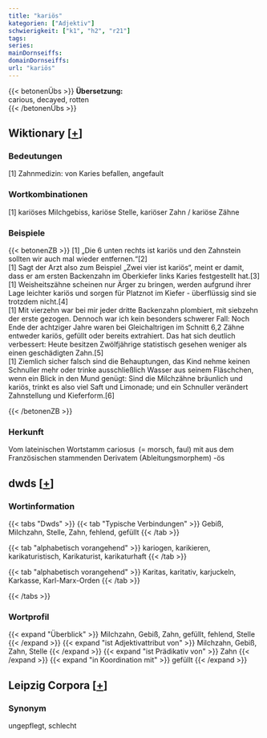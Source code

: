 ```yaml
---
title: "kariös"
kategorien: ["Adjektiv"]
schwierigkeit: ["k1", "h2", "r21"]
tags:
series:
mainDornseiffs:
domainDornseiffs:
url: "kariös"
---
```


{{< betonenÜbs >}}
**Übersetzung:**  
carious, decayed, rotten  
{{< /betonenÜbs >}}

## Wiktionary [[+](https://de.wiktionary.org/wiki/kariös)]

### Bedeutungen
[1] Zahnmedizin: von Karies befallen, angefault  

### Wortkombinationen
[1] kariöses Milchgebiss, kariöse Stelle, kariöser Zahn / kariöse Zähne  

### Beispiele
{{< betonenZB >}}
[1] „Die 6 unten rechts ist kariös und den Zahnstein sollten wir auch mal wieder entfernen.“[2]  
[1] Sagt der Arzt also zum Beispiel „Zwei vier ist kariös“, meint er damit, dass er am ersten Backenzahn im Oberkiefer links Karies festgestellt hat.[3]  
[1] Weisheitszähne scheinen nur Ärger zu bringen, werden aufgrund ihrer Lage leichter kariös und sorgen für Platznot im Kiefer - überflüssig sind sie trotzdem nicht.[4]  
[1] Mit vierzehn war bei mir jeder dritte Backenzahn plombiert, mit siebzehn der erste gezogen. Dennoch war ich kein besonders schwerer Fall: Noch Ende der achtziger Jahre waren bei Gleichaltrigen im Schnitt 6,2 Zähne entweder kariös, gefüllt oder bereits extrahiert. Das hat sich deutlich verbessert: Heute besitzen Zwölfjährige statistisch gesehen weniger als einen geschädigten Zahn.[5]  
[1] Ziemlich sicher falsch sind die Behauptungen, das Kind nehme keinen Schnuller mehr oder trinke ausschließlich Wasser aus seinem Fläschchen, wenn ein Blick in den Mund genügt: Sind die Milchzähne bräunlich und kariös, trinkt es also viel Saft und Limonade; und ein Schnuller verändert Zahnstellung und Kieferform.[6]  

{{< /betonenZB >}}
### Herkunft
Vom lateinischen Wortstamm cariosus (= morsch, faul) mit aus dem Französischen stammenden Derivatem (Ableitungsmorphem) -ös  



## dwds [[+](https://www.dwds.de/wb/kariös)]

### Wortinformation
{{< tabs "Dwds" >}}
{{< tab "Typische Verbindungen" >}}
Gebiß, Milchzahn, Stelle, Zahn, fehlend, gefüllt
{{< /tab >}}

{{< tab "alphabetisch vorangehend" >}}
kariogen, karikieren, karikaturistisch, Karikaturist, karikaturhaft
{{< /tab >}}

{{< tab "alphabetisch vorangehend" >}}
Karitas, karitativ, karjuckeln, Karkasse, Karl-Marx-Orden
{{< /tab >}}

{{< /tabs >}}

### Wortprofil
{{< expand "Überblick" >}} Milchzahn, Gebiß, Zahn, gefüllt, fehlend, Stelle {{< /expand >}}
{{< expand "ist Adjektivattribut von" >}} Milchzahn, Gebiß, Zahn, Stelle {{< /expand >}}
{{< expand "ist Prädikativ von" >}} Zahn {{< /expand >}}
{{< expand "in Koordination mit" >}} gefüllt {{< /expand >}}

## Leipzig Corpora [[+](https://corpora.uni-leipzig.de/en/res?word=kariös&corpusId=deu_newscrawl-public_2018)]


### Synonym
ungepflegt, schlecht

